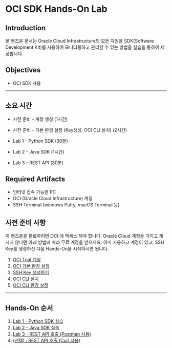 # OCI SDK Hands-On Lab

## Introduction
본 핸즈온 문서는 Oracle Cloud Infrastructure의 모든 자원을 SDK(Software Development Kit)를 사용하여 모니터링하고 관리할 수 있는 방법을 실습을 통하여 제공합니다.

## Objectives
* OCI SDK 사용

------

## 소요 시간
* 사전 준비 - 계정 생성 (1시간)
* 사전 준비 - 기본 환경 설정 (Key생성, OCI CLI 설치) (2시간)

* Lab 1 - Python SDK (30분)
* Lab 2 - Java SDK  (1시간)
* Lab 3 - REST API (30분)

## Required Artifacts
* 인터넷 접속 가능한 PC
* OCI (Oracle Cloud Infrastructure) 계정
* SSH Terminal (windows Putty, macOS Terminal 등)

## 사전 준비 사항
이 핸즈온을 완료하려면 OCI 에 액세스 해야 합니다. Oracle Cloud 계정을 가지고 계시지 않다면 아래 방법에 따라 무료 계정을 받으세요.
이미 사용하고 계정이 있고, SSH Key를 생성하신 다음 Hands-On을 시작하시면 됩니다.
1. [OCI Trial 계정](http://taewan.kim/oci_docs/10_quickstart/how_to_sign_up_oci/)
1. [OCI 기본 환경 설정](http://taewan.kim/oci_docs/10_quickstart/create_compartment/)
1. [SSH Key 생성하기](./1-putty_key.md)
1. [OCI CLI 설치](http://taewan.kim/oci_docs/80_oci_tools/oci_cli/config_of_ocicli/)
1. [OCI CLI 환경 설정](http://taewan.kim/oci_docs/80_oci_tools/oci_cli/config_of_ocicli/)
----
## Hands-On 순서
1. [Lab 1 - Python SDK 실습](./python_sdk.md)
1. [Lab 2 - Java SDK 실습](./java_sdk.md)
1. [Lab 3 - REST API 호출 (Postman 사용)](./rest_api.md)
1. [(선택) : REST API 호출 (Curl 사용)](./curl.md)
